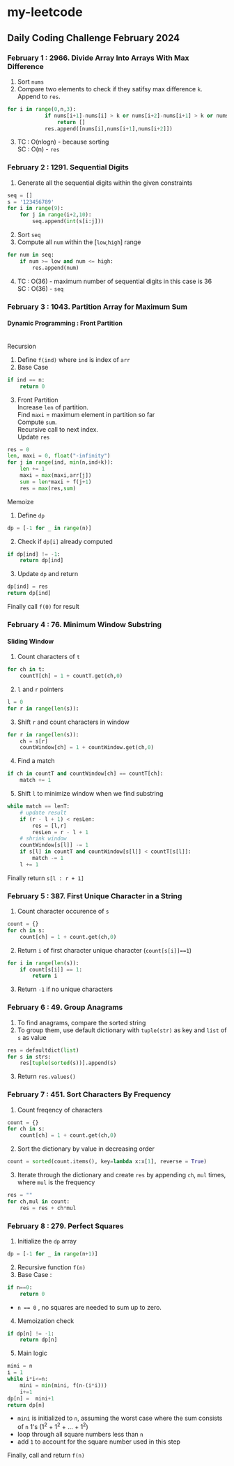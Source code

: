 # my-leetcode

## Daily Coding Challenge February 2024

### February 1 : 2966. Divide Array Into Arrays With Max Difference

1. Sort `nums`
2. Compare two elements to check if they satifsy max difference `k`.<br>Append to `res`.

```python
for i in range(0,n,3):
            if nums[i+1]-nums[i] > k or nums[i+2]-nums[i+1] > k or nums[i+2]-nums[i] > k:
                return []
            res.append([nums[i],nums[i+1],nums[i+2]])
```

3. TC : O(nlogn) - because sorting <br>SC : O(n) - `res` 

### February 2 : 1291. Sequential Digits 

1. Generate all the sequential digits within the given constraints
```python
seq = []
s = '123456789'
for i in range(9):
    for j in range(i+2,10):
        seq.append(int(s[i:j]))
```
2. Sort `seq`
3. Compute all `num` within the [`low`,`high`] range
```python
for num in seq:
    if num >= low and num <= high:
        res.append(num)
```
4. TC : O(36) - maximum number of sequential digits in this case is 36<br>SC : O(36) - `seq`

### February 3 : 1043. Partition Array for Maximum Sum

#### Dynamic Programming : Front Partition
<br>Recursion<br>

1. Define `f(ind)` where `ind` is index of `arr`
2. Base Case
```py
if ind == n:
    return 0
```
3. Front Partition<br>Increase `len` of partition. <br>Find `maxi` = maximum element in partition so far<br>Compute `sum`.<br>Recursive call to next index.<br>Update `res`
```py
res = 0
len, maxi = 0, float("-infinity")
for j in range(ind, min(n,ind+k)):
    len += 1
    maxi = max(maxi,arr[j])
    sum = len*maxi + f(j+1)
    res = max(res,sum)
```

Memoize<br>

1. Define `dp`
```py
dp = [-1 for _ in range(n)]
```
2. Check if `dp[i]` already computed
```py
if dp[ind] != -1:
    return dp[ind]
```
3. Update `dp` and return
```py
dp[ind] = res
return dp[ind]
```

Finally call `f(0)` for result

### February 4 : 76. Minimum Window Substring
#### Sliding Window
1. Count characters of `t`
```py
for ch in t:
    countT[ch] = 1 + countT.get(ch,0)
```
2. `l` and `r` pointers
```py
l = 0
for r in range(len(s)):
```
3. Shift `r` and count characters in window
```py
for r in range(len(s)):
    ch = s[r]
    countWindow[ch] = 1 + countWindow.get(ch,0)
```
4. Find a match
```py
if ch in countT and countWindow[ch] == countT[ch]:
    match += 1
```
5. Shift `l` to minimize window when we find substring
```py
while match == lenT:
    # update result
    if (r - l + 1) < resLen:
        res = [l,r]
        resLen = r - l + 1
    # shrink window
    countWindow[s[l]] -= 1
    if s[l] in countT and countWindow[s[l]] < countT[s[l]]:
        match -= 1
    l += 1
```

Finally return `s[l : r + 1]`

### February 5 : 387. First Unique Character in a String

1. Count character occurence of `s`
```py
count = {}
for ch in s:
    count[ch] = 1 + count.get(ch,0)
```
2. Return `i` of first character unique character (`count[s[i]]==1`)
```py
for i in range(len(s)):
    if count[s[i]] == 1:
        return i
``` 
3. Return `-1` if no unique characters

### February 6 : 49. Group Anagrams

1. To find anagrams, compare the sorted string
2. To group them, use default dictionary with `tuple(str)` as key and `list` of `s` as value
```py
res = defaultdict(list)
for s in strs:
    res[tuple(sorted(s))].append(s) 
```
3. Return `res.values()`

### February 7 : 451. Sort Characters By Frequency

1. Count freqency of characters
```py
count = {}
for ch in s:
    count[ch] = 1 + count.get(ch,0)
```
2. Sort the dictionary by value in decreasing order
```py
count = sorted(count.items(), key=lambda x:x[1], reverse = True)
```
3. Iterate through the dictionary and create `res` by appending `ch`, `mul` times, where `mul` is the frequency
```py
res = ""
for ch,mul in count:
    res = res + ch*mul
```

### February 8 : 279. Perfect Squares

1. Initialize the `dp` array
```py
dp = [-1 for _ in range(n+1)]
```
2. Recursive function `f(n)`
3. Base Case : 

```python
if n==0:                                                    
    return 0  
```
- `n == 0` , no squares are needed to sum up to zero.

4. Memoization check
```py
if dp[n] != -1:
    return dp[n]
```
5. Main logic
```py
mini = n                                                     
i = 1
while i*i<=n:                                               
    mini = min(mini, f(n-(i*i)))
    i+=1
dp[n] =  mini+1                                              
return dp[n]
```
- `mini` is initialized to `n`, assuming the worst case where the sum consists of `n` 1's (1<sup>2</sup> + 1<sup>2</sup> + ... + 1<sup>2</sup>)
- loop through all square numbers less than `n`
- add `1` to account for the square number used in this step

Finally, call and return `f(n)`

